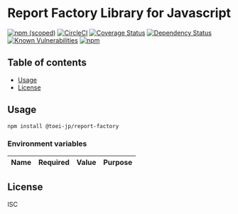 # Report Factory Library for Javascript

[![npm (scoped)](https://img.shields.io/npm/v/@toei-jp/chevre-factory.svg)](https://www.npmjs.com/package/@toei-jp/report-factory)
[![CircleCI](https://circleci.com/gh/toei-jp/chevre-factory.svg?style=shield)](https://circleci.com/gh/toei-jp/report-factory)
[![Coverage Status](https://coveralls.io/repos/github/toei-jp/chevre-factory/badge.svg?branch=master)](https://coveralls.io/github/toei-jp/report-factory?branch=master)
[![Dependency Status](https://img.shields.io/david/toei-jp/chevre-factory.svg)](https://david-dm.org/toei-jp/report-factory)
[![Known Vulnerabilities](https://snyk.io/test/github/toei-jp/chevre-factory/badge.svg)](https://snyk.io/test/github/toei-jp/report-factory)
[![npm](https://img.shields.io/npm/dm/@toei-jp/chevre-factory.svg)](https://nodei.co/npm/@toei-jp/report-factory/)

## Table of contents

* [Usage](#usage)
* [License](#license)

## Usage

```shell
npm install @toei-jp/report-factory
```

### Environment variables 

| Name    | Required | Value            | Purpose |
|---------|----------|------------------|---------|

## License

ISC
